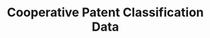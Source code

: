 ---
layout: default
bigquery: https://console.cloud.google.com/bigquery?p=patents-public-data&d=cpc&page=dataset
citation: '“Cooperative Patent Classification” by the EPO and USPTO, for public use. '
contributors: EPO, USPTO
cost: None
description: Cooperative Patent Classification Data contains the scheme and definitions
  of the Cooperative Patent Classification system for classifying patent documents.
  The CPC is the result of a partnership between the EPO and the USPTO in their joint
  effort to develop a common, internationally compatible classification system for
  technical documents, in particular patent publications, which will be used by both
  offices in the patent granting process
documentation: https://www.cooperativepatentclassification.org/cpcSchemeAndDefinitions
last_edit: Mon, 04 Apr 2022 19:07:06 GMT
location: https://www.cooperativepatentclassification.org/index
maintained_by: USPTO, EPO
schema_fields: '[''definition'', ''informative_references'', ''application_references'',
  ''childGroups'', ''residualReferences'', ''children'', ''limitingReferences'', ''synonyms'',
  ''breakdown_code'', ''title_full'', ''ipc_concordant'', ''level'', ''additional_only'',
  ''applicationReferences'', ''symbol'', ''date_revised'', ''status'', ''notAllocatable'',
  ''child_groups'', ''titleFull'', ''glossary'', ''ipcConcordant'', ''titlePart'',
  ''not_allocatable'', ''limiting_references'', ''breakdownCode'', ''title_part'',
  ''informativeReferences'', ''parents'', ''sizeCache'', ''dateRevised'', ''residual_references'']'
shortname: cooperative_patent_classification
tags:
- patents
- science
title: Cooperative Patent Classification Data
uuid: 984374a7-16e9-4b35-9445-458daceb01bf
---